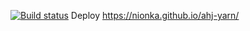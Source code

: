 [![Build status](https://ci.appveyor.com/api/projects/status/jhhvers763pgkeoj?svg=true)](https://ci.appveyor.com/project/nionka/ahj-yarn)
 Deploy https://nionka.github.io/ahj-yarn/
